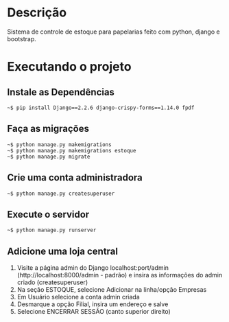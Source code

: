 # Descrição
Sistema de controle de estoque para papelarias feito com python, django e bootstrap.

# Executando o projeto
## Instale as Dependências
``` console
~$ pip install Django==2.2.6 django-crispy-forms==1.14.0 fpdf
```

## Faça as migrações
``` console
~$ python manage.py makemigrations
~$ python manage.py makemigrations estoque
~$ python manage.py migrate
```

## Crie uma conta administradora
``` console
~$ python manage.py createsuperuser
```

## Execute o servidor
``` console
~$ python manage.py runserver
```

## Adicione uma loja central
1. Visite a página admin do Django localhost:port/admin (http://localhost:8000/admin - padrão) e insira as informações do admin criado (createsuperuser)
2. Na seção ESTOQUE, selecione Adicionar na linha/opção Empresas
3. Em Usuário selecione a conta admin criada
4. Desmarque a opção Filial, insira um endereço e salve
5. Selecione ENCERRAR SESSÃO (canto superior direito)
